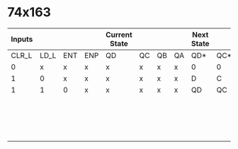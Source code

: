 # 74x163

| Inputs |      |     |     | Current State |     |     |     | Next State |     |     |     |
| ------ | ---- | --- | --- | ------------- | --- | --- | --- | ---------- | --- | --- | --- |
| CLR_L  | LD_L | ENT | ENP | QD            | QC  | QB  | QA  | QD*        | QC* | QB* | QA* |
| 0      | x    | x   | x   | x             | x   | x   | x   | 0          | 0   | 0   | 0   |
| 1      | 0    | x   | x   | x             | x   | x   | x   | D          | C   | B   | A   |
| 1      | 1    | 0   | x   | x             | x   | x   | x   | QD         | QC  | QB  |     |
|        |      |     |     |               |     |     |     |            |     |     |     |
|        |      |     |     |               |     |     |     |            |     |     |     |
|        |      |     |     |               |     |     |     |            |     |     |     |
|        |      |     |     |               |     |     |     |            |     |     |     |
|        |      |     |     |               |     |     |     |            |     |     |     |
|        |      |     |     |               |     |     |     |            |     |     |     |
|        |      |     |     |               |     |     |     |            |     |     |     |
|        |      |     |     |               |     |     |     |            |     |     |     |
|        |      |     |     |               |     |     |     |            |     |     |     |
|        |      |     |     |               |     |     |     |            |     |     |     |
|        |      |     |     |               |     |     |     |            |     |     |     |
|        |      |     |     |               |     |     |     |            |     |     |     |
|        |      |     |     |               |     |     |     |            |     |     |     |
|        |      |     |     |               |     |     |     |            |     |     |     |
|        |      |     |     |               |     |     |     |            |     |     |     |
|        |      |     |     |               |     |     |     |            |     |     |     |
|        |      |     |     |               |     |     |     |            |     |     |     |
